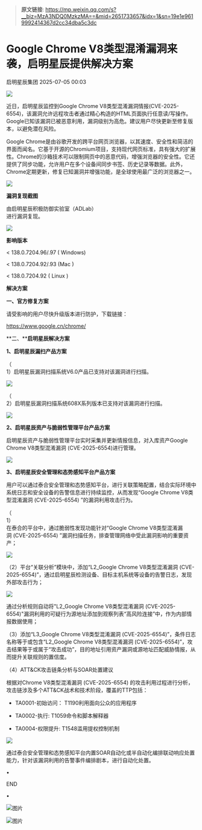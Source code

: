 > **原文链接**: https://mp.weixin.qq.com/s?__biz=MzA3NDQ0MzkzMA==&mid=2651733657&idx=1&sn=19e1e9619992414367d2cc34dba5c3dc

#  Google Chrome V8类型混淆漏洞来袭，启明星辰提供解决方案  
 启明星辰集团   2025-07-05 00:03  
  
![](https://mmbiz.qpic.cn/sz_mmbiz_gif/BwR7Xg3aXhaD9LichERibnfcbZ18Jsx95PwtPiaDIVdd2b0I1EMyiaDLbYEQicPaMt2kNwBHbQ7t4libyxbtdaAbauHg/640?wx_fmt=gif&from=appmsg "")  
  
  
  
近日，启明星辰监控到Google Chrome V8类型混淆漏洞情报(CVE-2025-6554)，该漏洞允许远程攻击者通过精心构造的HTML页面执行任意读/写操作。Google已知该漏洞已被恶意利用，漏洞级别为高危。建议用户尽快更新至修复版本，以避免潜在风险。  
  
  
Google Chrome是由谷歌开发的跨平台网页浏览器，以其速度、安全性和简洁的界面而闻名。它基于开源的Chromium项目，支持现代网页标准，具有强大的扩展性。Chrome的沙箱技术可以限制网页中的恶意代码，增强浏览器的安全性。它还提供了同步功能，允许用户在多个设备间同步书签、历史记录等数据。此外，Chrome定期更新，修复已知漏洞并增强功能，是全球使用最广泛的浏览器之一。  
  
  
![](https://mmbiz.qpic.cn/sz_mmbiz_png/BwR7Xg3aXhZ4fKxvYycpE3lmjKHcWdCnONBW1Hc5cVq0WeviajFzS4ibeGpIv7SiazQibRSyPu1tYcoLJX1pWCkxiaw/640?wx_fmt=png&from=appmsg "")  
  
  
  
**漏洞复现截图**  
  
  
  
由启明星辰积极防御实验室（ADLab）  
进行漏洞复现。  
  
  
![](https://mmbiz.qpic.cn/sz_mmbiz_png/BwR7Xg3aXhZ4fKxvYycpE3lmjKHcWdCn1tpHLzEzr8ub0mdFFBXy8TXHwTd9kh6kzdugmvbFtH54Xu6ibEPw1QA/640?wx_fmt=png&from=appmsg "")  
  
  
  
**影响版本**  
  
  
  
< 138.0.7204.96/.97 ( Windows)  
  
< 138.0.7204.92/.93 (Mac )  
  
< 138.0.7204.92 ( Linux )  
  
  
  
**解决方案**  
  
  
  
**一、官方修复方案**  
  
  
请受影响的用户尽快升级版本进行防护，下载链接：  
  
https://www.google.cn/chrome/  
  
  
**二、****启明星辰解决方案**  
  
  
**1、启明星辰漏扫产品方案**  
  
  
（  
1）启明星辰漏洞扫描系统V6.0产品已支持对该漏洞进行扫描。  
  
  
![](https://mmbiz.qpic.cn/sz_mmbiz_png/BwR7Xg3aXhZ4fKxvYycpE3lmjKHcWdCnmmaIB9C2Ad00JIYkIjDYiadXT3wudYntiblPD37vt1yDfdKdSoc95jcg/640?wx_fmt=png&from=appmsg "")  
  
  
（  
2）启明星辰漏洞扫描系统608X系列版本已支持对该漏洞进行扫描。  
  
  
![](https://mmbiz.qpic.cn/sz_mmbiz_png/BwR7Xg3aXhZ4fKxvYycpE3lmjKHcWdCngs29Cg4R1EhRCutib6c45EvetdsQBlicGEpM4zAISTH7dgetIbCj1bLw/640?wx_fmt=png&from=appmsg "")  
  
  
  
**2、启明星辰资产与脆弱性管理平台产品方案**  
  
  
启明星辰资产与脆弱性管理平台实时采集并更新情报信息，对入库资产Google Chrome V8类型混淆漏洞 (CVE-2025-6554)进行管理。   
  
  
![](https://mmbiz.qpic.cn/sz_mmbiz_png/BwR7Xg3aXhZ4fKxvYycpE3lmjKHcWdCnBu2eUHJrWv2rmiaUoMW4c0dPucJ8vfnjT4DEKEO6vKGiayxQqDCuM4vw/640?wx_fmt=png&from=appmsg "")  
  
  
**3、启明星辰安全管理和态势感知平台产品方案**  
  
  
用户可以通过泰合安全管理和态势感知平台，进行关联策略配置，结合实际环境中系统日志和安全设备的告警信息进行持续监控，从而发现“Google Chrome V8类型混淆漏洞 (CVE-2025-6554) ”的漏洞利用攻击行为。  
  
  
  
（  
1）  
在泰合的平台中，通过脆弱性发现功能针对“Google Chrome V8类型混淆漏洞 (CVE-2025-6554) ”漏洞扫描任务，排查管理网络中受此漏洞影响的重要资产；  
  
  
![](https://mmbiz.qpic.cn/sz_mmbiz_png/BwR7Xg3aXhZ4fKxvYycpE3lmjKHcWdCnKC5pUC686KhibmrWn6z7zEmLNtqRDic5xGPpBdopLxnl6yIMUPaicHq0w/640?wx_fmt=png&from=appmsg "")  
  
  
（2）平台“关联分析”模块中，添加“L2_Google Chrome V8类型混淆漏洞 (CVE-2025-6554)”，通过启明星辰检测设备、目标主机系统等设备的告警日志，发现外部攻击行为；  
  
  
![](https://mmbiz.qpic.cn/sz_mmbiz_png/BwR7Xg3aXhZ4fKxvYycpE3lmjKHcWdCnKpYeIWQuUUw5vic2xALUPzMkAoLEibnF5ibLCiatYBKibiaFibeVHkaUyzfEg/640?wx_fmt=png&from=appmsg "")  
  
  
通过分析规则自动将"L2_Google Chrome V8类型混淆漏洞 (CVE-2025-6554)"漏洞利用的可疑行为源地址添加到观察列表“高风险连接”中，作为内部情报数据使用；  
  
  
（3）添加“L3_Google Chrome V8类型混淆漏洞 (CVE-2025-6554)”，条件日志名称等于或包含“L2_Google Chrome V8类型混淆漏洞 (CVE-2025-6554)”，攻击结果等于或属于“攻击成功”，目的地址引用资产漏洞或源地址匹配威胁情报，从而提升关联规则的置信度。  
  
  
（4）ATT&CK攻击链条分析与SOAR处置建议  
  
  
  
根据对Chrome V8类型混淆漏洞 (CVE-2025-6554) 的攻击利用过程进行分析，攻击链涉及多个ATT&CK战术和技术阶段，覆盖的TTP包括：  
  
  
- TA0001-初始访问： T1190利用面向公众的应用程序  
  
- TA0002-执行: T1059命令和脚本解释器  
  
- TA0004-权限提升: T1548滥用提权控制机制  
  
![](https://mmbiz.qpic.cn/sz_mmbiz_png/BwR7Xg3aXhZ4fKxvYycpE3lmjKHcWdCnMkKicuicc2gXjFZhffstXTxKfmusg6Y9CthlicdrPW9fEdA3B0e4KlIGA/640?wx_fmt=png&from=appmsg "")  
  
  
通过泰合安全管理和态势感知平台内置SOAR自动化或半自动化编排联动响应处置能力，针对该漏洞利用的告警事件编排剧本，进行自动化处置。  
  
  
  
  
•  
  
END  
  
•  
  
  
  
![图片](https://mmbiz.qpic.cn/sz_mmbiz_gif/BwR7Xg3aXhaSnmwf3icRIibF3hTR99DgpjibNTWWcAM9nku4T17gxCXJyIZLy7pEEAbfXEIy8ffpO6mIUcBictkmZw/640?wx_fmt=gif&from=appmsg&wxfrom=5&wx_lazy=1&tp=webp "")  
  
[](https://mp.weixin.qq.com/s?__biz=MzA3NDQ0MzkzMA==&mid=2651688529&idx=1&sn=15ae6574a6aa36aa6b5b871b081a5da6&scene=21#wechat_redirect)  
  
![图片](https://mmbiz.qpic.cn/mmbiz_gif/BwR7Xg3aXhaOXFAap6OpOk7J3jrs8jWroVOQDibibC40UcRxx343kDbCEuib4KsvWfFZPW1WfEe0t4V5f5caJGGqw/640?wx_fmt=gif&wxfrom=5&wx_lazy=1&tp=webp "")  
  
  

